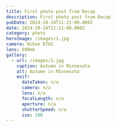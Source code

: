 ```yaml
---
title: First photo post from Decap
description: First photo post from Decap
pubDate: 2024-10-24T11:21:00.000Z
date: 2024-10-24T11:21:00.000Z
category: photo
heroImage: /images/1.jpg
camera: Nikon D70S
lens: 500mm
gallery:
  - url: /images/1.jpg
    caption: Autumn in Minnesota
    alt: Autumn in MInnesota
    exif:
      dateTaken: n/a
      camera: n/a
      lens: n/a
      focalLength: n/a
      aperture: n/a
      shutterSpeed: n/a
      iso: 100
---
```

